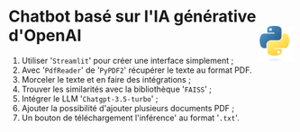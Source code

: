 # **Chatbot basé sur l'IA générative d'OpenAI** <a href="../../"><img align="right" src="../../assets/Python-logo-notext.svg" alt="Python" height="64px"></a>

1. Utiliser '`Streamlit`' pour créer une interface simplement ;
2. Avec '`PdfReader`' de '`PyPDF2`' récupérer le texte au format PDF.
3. Morceler le texte et en faire des intégrations ;
4. Trouver les similarités avec la bibliothèque '`FAISS`' ;
5. Intégrer le LLM '`Chatgpt-3.5-turbo`' ;
6. Ajouter la possibilité d'ajouter plusieurs documents PDF ;
7. Un bouton de téléchargement l'inférence' au format '`.txt`'.